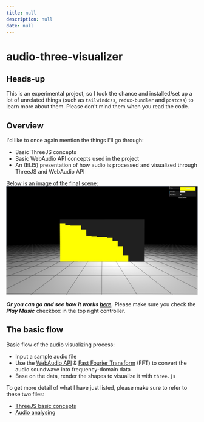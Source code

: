 ```yaml
---
title: null
description: null
date: null
---
```


# audio-three-visualizer

## Heads-up

This is an experimental project, so I took the chance and installed/set up a lot of unrelated things (such as `tailwindcss`, `redux-bundler` and `postcss`)
to learn more about them. Please don't mind them when you read the code.

## Overview

I'd like to once again mention the things I'll go through:

- Basic ThreeJS concepts
- Basic WebAudio API concepts used in the project
- An (ELI5) presentation of how audio is processed and visualized through ThreeJS and WebAudio API

Below is an image of the final scene:
![final-sample](assets/final-sample.jpg)

**_Or you can go and see how it works [here](https://three-audio-visualizer.herokuapp.com/)._** Please make sure you check the **_Play Music_** checkbox in the top right controller.

## The basic flow

Basic flow of the audio visualizing process:

- Input a sample audio file
- Use the [WebAudio API](https://developer.mozilla.org/en-US/docs/Web/API/Web_Audio_API) & [Fast Fourier Transform](http://en.wikipedia.org/wiki/Fast_Fourier_transform) (FFT) to convert the audio soundwave into frequency-domain data
- Base on the data, render the shapes to visualize it with `three.js`

To get more detail of what I have just listed, please make sure to refer to these two files:

- [ThreeJS basic concepts](docs/BasicThreeJS.md)
- [Audio analysing](docs/AudioAnalysing.md)
